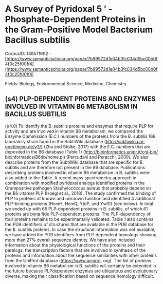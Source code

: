 # A Survey of Pyridoxal 5 ′ -Phosphate-Dependent Proteins in the Gram-Positive Model Bacterium Bacillus subtilis

CorpusID: 148571692 - [https://www.semanticscholar.org/paper/7b99572d1e04b3fc034d5bc00b0f4f0c25f00ff4](https://www.semanticscholar.org/paper/7b99572d1e04b3fc034d5bc00b0f4f0c25f00ff4)

Fields: Biology, Environmental Science, Medicine, Chemistry

## (s4) PLP-DEPENDENT PROTEINS AND ENZYMES INVOLVED IN VITAMIN B6 METABOLISM IN BACILLUS SUBTILIS
(p4.0) To identify the B. subtilis proteins and enzymes that require PLP for activity and are involved in vitamin B6 metabolism, we compared the Enzyme Commission (E.C.) numbers of the proteins from the B. subtilis 168 laboratory strain found in the SubtiWiki database (http://subtiwiki.uni-goettingen.de/v3/) (Zhu and Stülke, 2017) with the E.C. numbers that are deposited in the B6 database (Table 1) (http://bioinformatics.unipr.it/cgi-bin/ bioinformatics/B6db/home.pl) (Percudani and Peracchi, 2009). We also describe proteins from the SubtiWiki database that are specific for B. subtilis and are therefore not present in the B6 database. Publications describing proteins involved in vitamin B6 metabolism in B. subtilis were also added to the Table. A recent mass spectrometry approach in combination with modified pyridoxal analogs identified proteins in the Grampositive pathogen Staphylococcus aureus that probably depend on the B6 vitamer PLP (Hoegl et al., 2018). The study confirmed the binding of PLP to proteins of known and unknown function and identified 4 additional PLP-binding proteins (HemH, HemQ, YtoP, and YwlG) (see below). In total we ended up with 65 PLP-dependent proteins in B. subtilis, of which 61 proteins are bona fide PLP-dependent proteins. The PLP-dependency of four proteins remains to be experimentally validated. Table 1 also contains the PDB identifiers of structures that are available in the PDB database for the B. subtilis proteins. In case the structural information was not available, we have added the PDB identifiers from PLP-dependent homologs showing more than 27% overall sequence identity. We have also included information about the physiological functions of the proteins and their paralogs, the transcription factors that are involved in synthesis of the proteins and information about the sequence similarities with other proteins from the UniProt database (https://www.uniprot. org). The list of proteins involved in vitamin B6 metabolism in B. subtilis will certainly be extended in the future because PLPdependent enzymes are ubiquitous and evolutionary diverse, making their classification based on sequence homology difficult.
